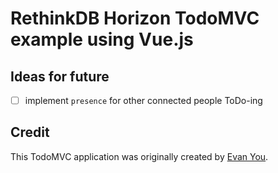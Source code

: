 # RethinkDB Horizon TodoMVC example using Vue.js

## Ideas for future

- [ ] implement `presence` for other connected people ToDo-ing


## Credit

This TodoMVC application was originally created by [Evan You](http://evanyou.me).
